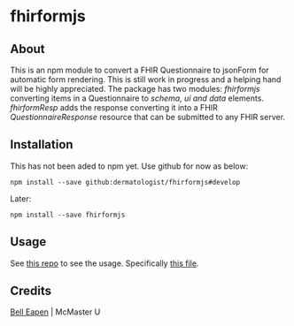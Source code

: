 # fhirformjs

## About

This is an npm module to convert a FHIR Questionnaire to jsonForm for automatic form rendering. This is still work in progress and a helping hand will be highly appreciated. The package has two modules: *fhirformjs*  converting items in a Questionnaire to *schema, ui and data* elements. *fhirformResp* adds the response converting it into a FHIR *QuestionnaireResponse* resource that can be submitted to any FHIR server.

## Installation
This has not been aded to npm yet. Use github for now as below:
```
npm install --save github:dermatologist/fhirformjs#develop
```

Later:

```
npm install --save fhirformjs
```

## Usage

See [this repo](https://github.com/dermatologist/fhir-questionnaire-render-react) to see the usage. Specifically [this file](https://github.com/dermatologist/fhir-questionnaire-render-react/blob/develop/src/containers/FhirFormContainer.js).

## Credits
[Bell Eapen](http://nuchange.ca/) | McMaster U

